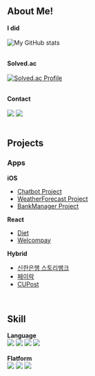 ## About Me!
**I did**<br><br>
![My GitHub stats](https://github-readme-stats.vercel.app/api?username=JEON-Sungsu&show_icons=true&theme=highcontrast)
<br><br>

**Solved.ac**<br><br>
[![Solved.ac Profile](http://mazassumnida.wtf/api/generate_badge?boj=anagma)](https://solved.ac/anagma)
<br><br>

**Contact**<br><br>
<a href=""><img src="https://img.shields.io/badge/anagma@naver.com-EE672F?style=flat-square&logo=mail.com&logoColor=white"/></a>
<a href="https://erratic-devourer-025.notion.site/Programming-94b9e00cbc38415a813d92e3027ac816?pvs=4" taget="_blank"><img src="https://img.shields.io/badge/Skill Note-000000?style=flat-square&logo=Notion&logoColor=white"/></a>
<br><br>

## Projects
### Apps
**iOS**
- [Chatbot Project](https://github.com/JEON-Sungsu/ios-chat-bot) <br>
- [WeatherForecast Project](https://github.com/Remaked-Swain/ios-weather-forecast) <br>
- [BankManager Project](https://github.com/newJunsung/ios-bank-manager)<br>


**React**
- [Diet](https://github.com/JEON-Sungsu/JEON-Sungsu/blob/master/React/Diet.md)<br>
- [Welcompay](https://github.com/JEON-Sungsu/JEON-Sungsu/blob/master/React/Welcom.md)<br>

**Hybrid**
- [신한은행 스토리뱅크](https://github.com/JEON-Sungsu/JEON-Sungsu/blob/master/Hybrid/Shinhan.md)<br>
- [페이락](https://github.com/JEON-Sungsu/JEON-Sungsu/blob/master/Hybrid/Payrok.md)<br>
- [CUPost](https://github.com/JEON-Sungsu/JEON-Sungsu/blob/master/Hybrid/CUPost.md)<br>
<br>

## Skill

**Language**<br>
<img src="https://img.shields.io/badge/Dart-0175C2?style=flat-square&logo=Dart&logoColor=white"/>
<img src="https://img.shields.io/badge/Swift-F05138?style=flat-square&logo=Swift&logoColor=white"/>
<img src="https://img.shields.io/badge/JavaScript-F7DF1E?style=flat-square&logo=JavaScript&logoColor=white"/>
<img src="https://img.shields.io/badge/English-영어영문학전공-099DFD?style=flat-square"/><br><br>
**Flatform**<br>
<img src="https://img.shields.io/badge/Flutter-02569B?style=flat-square&logo=Flutter&logoColor=white"/>
<img src="https://img.shields.io/badge/iOS-000000?style=flat-square&logo=Apple&logoColor=white"/>
<img src="https://img.shields.io/badge/React-61DAFB?style=flat-square&logo=React&logoColor=white"/>


